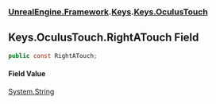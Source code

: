 ### [UnrealEngine.Framework](./UnrealEngine-Framework.md 'UnrealEngine.Framework').[Keys](./Keys.md 'UnrealEngine.Framework.Keys').[Keys.OculusTouch](./Keys-OculusTouch.md 'UnrealEngine.Framework.Keys.OculusTouch')
## Keys.OculusTouch.RightATouch Field
  
```csharp
public const RightATouch;
```
#### Field Value
[System.String](https://docs.microsoft.com/en-us/dotnet/api/System.String 'System.String')  
